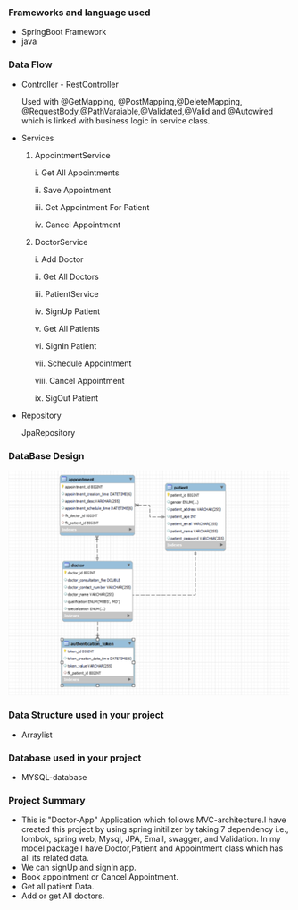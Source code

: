 ### Frameworks and language used 
* SpringBoot Framework 
* java 

### Data Flow
* Controller - RestController
 
  Used with @GetMapping, @PostMapping,@DeleteMapping, @RequestBody,@PathVaraiable,@Validated,@Valid and @Autowired which is linked with business logic in service class.

* Services

  1. AppointmentService

     i. Get All Appointments

     ii. Save Appointment

     iii. Get Appointment For Patient

     iv. Cancel Appointment

  2. DoctorService

     i. Add Doctor

     ii. Get All Doctors

     iii. PatientService

     iv. SignUp Patient

     v. Get All Patients

     vi. SignIn Patient

     vii. Schedule Appointment

     viii. Cancel Appointment

     ix. SigOut Patient

* Repository

  JpaRepository

### DataBase Design
![EER-DoctorApp](EER-DoctorApp.png)

### Data Structure used in your project

* Arraylist

### Database used in your project
 
* MYSQL-database

### Project Summary

* This is "Doctor-App" Application which follows MVC-architecture.I have created this project by using spring initilizer by taking 7 dependency i.e., lombok, spring web, Mysql, JPA, Email, swagger, and Validation. In my model package I have Doctor,Patient and Appointment class which has all its related data.
* We can signUp and signIn app.
* Book appointment or Cancel Appointment.
* Get all patient Data.
* Add or get All doctors.

